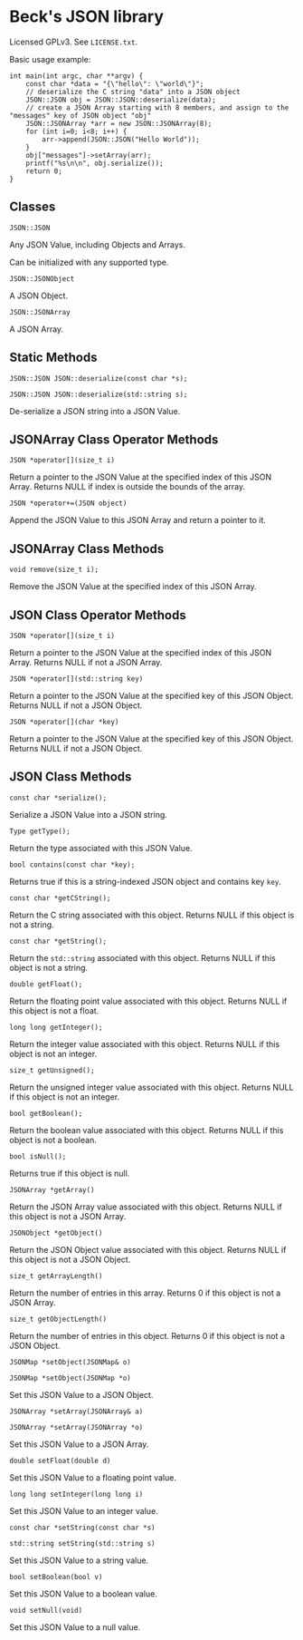# Beck's JSON library

Licensed GPLv3. See `LICENSE.txt`.

Basic usage example:
```
int main(int argc, char **argv) {
	const char *data = "{\"hello\": \"world\"}";
	// deserialize the C string "data" into a JSON object
	JSON::JSON obj = JSON::JSON::deserialize(data);
	// create a JSON Array starting with 8 members, and assign to the "messages" key of JSON object "obj"
	JSON::JSONArray *arr = new JSON::JSONArray(8);
	for (int i=0; i<8; i++) {
		arr->append(JSON::JSON("Hello World"));
	}
	obj["messages"]->setArray(arr);
	printf("%s\n\n", obj.serialize());
	return 0;
}
```

## Classes

`JSON::JSON`

Any JSON Value, including Objects and Arrays.

Can be initialized with any supported type.

`JSON::JSONObject`

A JSON Object.

`JSON::JSONArray`

A JSON Array.


## Static Methods

`JSON::JSON JSON::deserialize(const char *s);`

`JSON::JSON JSON::deserialize(std::string s);`

De-serialize a JSON string into a JSON Value.


## JSONArray Class Operator Methods

`JSON *operator[](size_t i)`

Return a pointer to the JSON Value at the specified index of this JSON Array. Returns NULL if index is outside the bounds of the array.

`JSON *operator+=(JSON object)`

Append the JSON Value to this JSON Array and return a pointer to it.


## JSONArray Class Methods

`void remove(size_t i);`

Remove the JSON Value at the specified index of this JSON Array.


## JSON Class Operator Methods

`JSON *operator[](size_t i)`

Return a pointer to the JSON Value at the specified index of this JSON Array. Returns NULL if not a JSON Array.

`JSON *operator[](std::string key)`

Return a pointer to the JSON Value at the specified key of this JSON Object. Returns NULL if not a JSON Object.

`JSON *operator[](char *key)`

Return a pointer to the JSON Value at the specified key of this JSON Object. Returns NULL if not a JSON Object.


## JSON Class Methods

`const char *serialize();`

Serialize a JSON Value into a JSON string.

`Type getType();`

Return the type associated with this JSON Value.

`bool contains(const char *key);` 

Returns true if this is a string-indexed JSON object and contains key `key`.

`const char *getCString();`

Return the C string associated with this object. Returns NULL if this object is not a string.

`const char *getString();`

Return the `std::string` associated with this object. Returns NULL if this object is not a string.

`double getFloat();`

Return the floating point value associated with this object. Returns NULL if this object is not a float.

`long long getInteger();`

Return the integer value associated with this object. Returns NULL if this object is not an integer.

`size_t getUnsigned();`

Return the unsigned integer value associated with this object. Returns NULL if this object is not an integer.

`bool getBoolean();`

Return the boolean value associated with this object. Returns NULL if this object is not a boolean.

`bool isNull();`

Returns true if this object is null.

`JSONArray *getArray()`

Return the JSON Array value associated with this object. Returns NULL if this object is not a JSON Array.

`JSONObject *getObject()`

Return the JSON Object value associated with this object. Returns NULL if this object is not a JSON Object.

`size_t getArrayLength()`

Return the number of entries in this array. Returns 0 if this object is not a JSON Array.

`size_t getObjectLength()`

Return the number of entries in this object. Returns 0 if this object is not a JSON Object.

`JSONMap *setObject(JSONMap& o)`

`JSONMap *setObject(JSONMap *o)`

Set this JSON Value to a JSON Object.

`JSONArray *setArray(JSONArray& a)`

`JSONArray *setArray(JSONArray *o)`

Set this JSON Value to a JSON Array.

`double setFloat(double d)`

Set this JSON Value to a floating point value.

`long long setInteger(long long i)`

Set this JSON Value to an integer value.

`const char *setString(const char *s)`

`std::string setString(std::string s)`

Set this JSON Value to a string value.

`bool setBoolean(bool v)`

Set this JSON Value to a boolean value.

`void setNull(void)`

Set this JSON Value to a null value.

